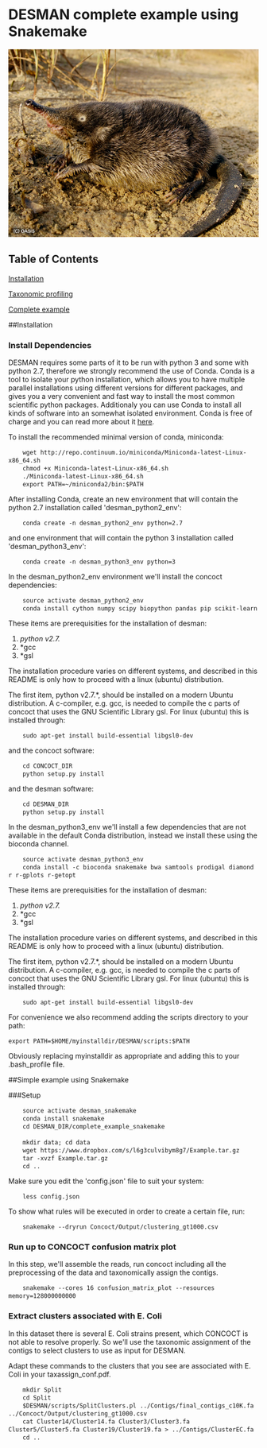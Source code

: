 # DESMAN complete example using Snakemake

![alt tag](desmans.jpg)

## Table of Contents
[Installation](#installation)

[Taxonomic profiling](#simple_example)

[Complete example](#complete_example)

<a name="installation"/>

##Installation

### Install Dependencies
DESMAN requires some parts of it to be run with python 3 and some with python 2.7, therefore we strongly recommend the use of Conda. Conda is a tool to isolate your python installation, which allows you to have multiple parallel installations using different versions for different packages, and gives you a very convenient and fast way to install the most common scientific python packages. Additionaly you can use Conda to install all kinds of software into an somewhat isolated environment. Conda is free of charge and you can read more about it [here](https://github.com/conda/conda).

To install the recommended minimal version of conda, miniconda:

```
    wget http://repo.continuum.io/miniconda/Miniconda-latest-Linux-x86_64.sh
    chmod +x Miniconda-latest-Linux-x86_64.sh
    ./Miniconda-latest-Linux-x86_64.sh
    export PATH=~/miniconda2/bin:$PATH
```

After installing Conda, create an new environment that will contain the python 2.7 installation called 'desman_python2_env':

```
    conda create -n desman_python2_env python=2.7
```

and one environment that will contain the python 3 installation called 'desman_python3_env':


```
    conda create -n desman_python3_env python=3
```

In the desman_python2_env environment we'll install the concoct dependencies:

```
    source activate desman_python2_env
    conda install cython numpy scipy biopython pandas pip scikit-learn
```

These items are prerequisities for the installation of desman:

1. *python v2.7.*
2. *gcc
3. *gsl

The installation procedure varies on different systems,
and described in this README is only how to proceed with a linux (ubuntu) distribution.

The first item, python v2.7.*, should be installed on a modern Ubuntu distribution.
A c-compiler, e.g. gcc, is needed to compile the c parts of concoct that uses the
GNU Scientific Library gsl. For linux (ubuntu) this is installed through:

```
    sudo apt-get install build-essential libgsl0-dev
```

and the concoct software:

```
    cd CONCOCT_DIR
    python setup.py install
```

and the desman software:

```
    cd DESMAN_DIR
    python setup.py install
```

In the desman_python3_env we'll install a few dependencies that are not available in the default Conda distribution, instead we install these using the bioconda channel.

```
    source activate desman_python3_env
    conda install -c bioconda snakemake bwa samtools prodigal diamond r r-gplots r-getopt
```

These items are prerequisities for the installation of desman:

1. *python v2.7.*
2. *gcc
3. *gsl

The installation procedure varies on different systems, 
and described in this README is only how to proceed with a linux (ubuntu) distribution.

The first item, python v2.7.*, should be installed on a modern Ubuntu distribution. 
A c-compiler, e.g. gcc, is needed to compile the c parts of concoct that uses the 
GNU Scientific Library gsl. For linux (ubuntu) this is installed through:

```
    sudo apt-get install build-essential libgsl0-dev
```

For convenience we also recommend adding the scripts directory to your path:

```
export PATH=$HOME/myinstalldir/DESMAN/scripts:$PATH

````

Obviously replacing myinstalldir as appropriate and adding this to your .bash_profile file.

<a name="simple_example"/>
##Simple example using Snakemake

###Setup
```
    source activate desman_snakemake
    conda install snakemake
    cd DESMAN_DIR/complete_example_snakemake

    mkdir data; cd data    
    wget https://www.dropbox.com/s/l6g3culvibym8g7/Example.tar.gz
    tar -xvzf Example.tar.gz
    cd ..
```

Make sure you edit the 'config.json' file to suit your system:

```
    less config.json
```

To show what rules will be executed in order to create a certain file, run:

```
    snakemake --dryrun Concoct/Output/clustering_gt1000.csv
```

### Run up to CONCOCT confusion matrix plot

In this step, we'll assemble the reads, run concoct including all the preprocessing of the data and taxonomically assign the contigs.

```
    snakemake --cores 16 confusion_matrix_plot --resources memory=128000000000
```

### Extract clusters associated with E. Coli

In this dataset there is several E. Coli strains present, which CONCOCT is not able to resolve properly.
So we'll use the taxonomic assignment of the contigs to select clusters to use as input for DESMAN. 

Adapt these commands to the clusters that you see are associated with E. Coli in your taxassign_conf.pdf.
 
```
    mkdir Split
    cd Split
    $DESMAN/scripts/SplitClusters.pl ../Contigs/final_contigs_c10K.fa ../Concoct/Output/clustering_gt1000.csv
    cat Cluster14/Cluster14.fa Cluster3/Cluster3.fa Cluster5/Cluster5.fa Cluster19/Cluster19.fa > ../Contigs/ClusterEC.fa 
    cd ..
```

